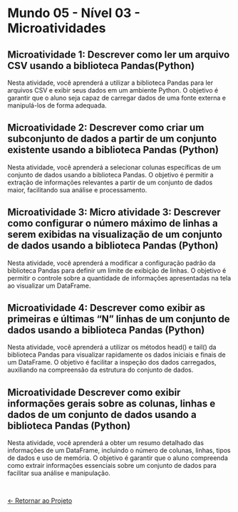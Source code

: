# Mundo 05 - Nível 03 - Microatividades

## Microatividade 1: Descrever como ler um arquivo CSV usando a biblioteca Pandas(Python)

Nesta atividade, você aprenderá a utilizar a biblioteca Pandas para ler arquivos CSV e exibir seus dados em um ambiente Python. O objetivo é garantir que o aluno seja capaz de carregar dados de uma fonte externa e manipulá-los de forma adequada.

## Microatividade 2: Descrever como criar um subconjunto de dados a partir de um conjunto existente usando a biblioteca Pandas (Python)

Nesta atividade, você aprenderá a selecionar colunas específicas de um conjunto de dados usando a biblioteca Pandas. O objetivo é permitir a extração de informações relevantes a partir de um conjunto de dados maior, facilitando sua análise e processamento.

## Microatividade 3: Micro atividade 3: Descrever como configurar o número máximo de linhas a serem exibidas na visualização de um conjunto de dados usando a biblioteca Pandas (Python)

Nesta atividade, você aprenderá a modificar a configuração padrão da biblioteca Pandas para definir um limite de exibição de linhas. O objetivo é permitir o controle sobre a quantidade de informações apresentadas na tela ao visualizar um DataFrame.

## Microatividade 4: Descrever como exibir as primeiras e últimas “N” linhas de um conjunto de dados usando a biblioteca Pandas (Python)

Nesta atividade, você aprenderá a utilizar os métodos head() e tail() da biblioteca Pandas para visualizar rapidamente os dados iniciais e finais de um DataFrame. O objetivo é facilitar a inspeção dos dados carregados, auxiliando na compreensão da estrutura do conjunto de dados.

## Microatividade Descrever como exibir informações gerais sobre as colunas, linhas e dados de um conjunto de dados usando a biblioteca Pandas (Python)

Nesta atividade, você aprenderá a obter um resumo detalhado das informações de um DataFrame, incluindo o número de colunas, linhas, tipos de dados e uso de memória. O objetivo é garantir que o aluno compreenda como extrair informações essenciais sobre um conjunto de dados para facilitar sua análise e manipulação.

<br>
  
[<- Retornar ao Projeto](https://github.com/GilvanPOliveira/FullStack/tree/main/Mundo05/tratandoDados)
